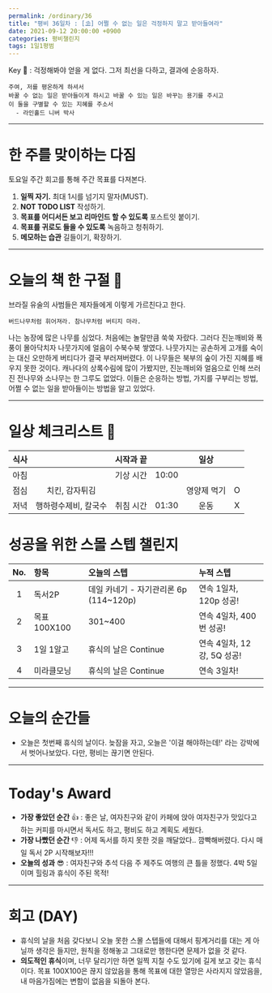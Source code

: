 ```yaml
---
permalink: /ordinary/36
title: "평비 36일차 : [⛱] 어쩔 수 없는 일은 걱정하지 말고 받아들여라"
date: 2021-09-12 20:00:00 +0900
categories: 평비챌린지
tags: 1일1평범
---  
```

Key 🔑 : 걱정해봐야 얻을 게 없다. 그저 최선을 다하고, 결과에 순응하자.  
```
주여, 저를 평온하게 하셔서
바꿀 수 없는 일은 받아들이게 하시고 바꿀 수 있는 일은 바꾸는 용기를 주시고
이 둘을 구별할 수 있는 지혜를 주소서
  - 라인홀드 니버 박사
```

---
# 한 주를 맞이하는 다짐
토요일 주간 회고를 통해 주간 목표를 다져본다.  
1. **일찍 자기.** 최대 1시를 넘기지 말자(MUST).  
2. **NOT TODO LIST** 작성하기.  
3. **목표를 어디서든 보고 리마인드 할 수 있도록** 포스트잇 붙이기.  
4. **목표를 귀로도 들을 수 있도록** 녹음하고 청취하기.  
5. **메모하는 습관** 길들이기, 확장하기.  

---
# 오늘의 책 한 구절 📕
브라질 유술의 사범들은 제자들에게 이렇게 가르친다고 한다.  

```
버드나무처럼 휘어져라. 참나무처럼 버티지 마라.
```

나는 농장에 많은 나무를 심었다. 처음에는 놀랄만큼 쑥쑥 자랐다. 그러다 진눈깨비와 폭풍이 몰아닥치자 나뭇가지에 얼음이 수북수북 쌓였다. 나뭇가지는 공손하게 고개를 숙이는 대신 오만하게 버티다가 결국 부러져버렸다. 이 나무들은 북부의 숲이 가진 지혜를 배우지 못한 것이다. 캐나다의 상록수림에 많이 가봤지만, 진눈깨비와 얼음으로 인해 쓰러진 전나무와 소나무는 한 그루도 없었다. 이들은 순응하는 방법, 가지를 구부리는 방법, 어쩔 수 없는 일을 받아들이는 방법을 알고 있었다.  

---
# 일상 체크리스트 📃

| 식사 |  | 시작과 끝 |  | 일상 |  |
|:----:|:----:|:----:|:----:|:----:|:----:|
| 아침 |  | 기상 시간 | 10:00 |  |  |
| 점심 | 치킨, 감자튀김 |  |  | 영양제 먹기 | O |
| 저녁 | 행하령수제비, 칼국수 | 취침 시간 | 01:30 | 운동 | X |

# 성공을 위한 스몰 스텝 챌린지

| No. | 항목 | 오늘의 스텝 | 누적 스텝 |
|:----:|:----|:----|:----|
| 1 | 독서2P | 데일 카네기 - 자기관리론 6p (114~120p) | 연속 1일차, 120p 성공! |
| 2 | 목표 100X100 | 301~400 | 연속 4일차, 400번 성공! |
| 3 | 1일 1알고 | 휴식의 날은 Continue | 연속 4일차, 12강, 5Q 성공! |
| 4 | 미라클모닝 | 휴식의 날은 Continue | 연속 3일차! |

---
# 오늘의 순간들
- 오늘은 첫번째 휴식의 날이다. 늦잠을 자고, 오늘은 '이걸 해야하는데!' 라는 강박에서 벗어나보았다. 다만, 평비는 끊기면 안된다.

---
# Today's Award
- **가장 좋았던 순간** 👍 : 좋은 날, 여자친구와 같이 카페에 앉아 여자친구가 맛있다고 하는 커피를 마시면서 독서도 하고, 평비도 하고 계획도 세웠다.
- **가장 나빴던 순간** 👎 : 어제 독서를 하지 못한 것을 깨달았다.. 깜빡해버렸다. 다시 매일 독서 2P 시작해보자!!!
- **오늘의 성과** 😎 : 여자친구와 추석 다음 주 제주도 여행의 큰 틀을 정했다. 4박 5일이며 힐링과 휴식이 주된 목적!

---
# 회고 (DAY)
- 휴식의 날을 처음 갖다보니 오늘 못한 스몰 스텝들에 대해서 핑계거리를 대는 게 아닐까 생각은 들지만, 원칙을 정해놓고 그대로만 행한다면 문제가 없을 것 같다.  
- **의도적인 휴식**이며, 너무 달리기만 하면 일찍 지칠 수도 있기에 길게 보고 갖는 휴식이다. 목표 100X100은 끊지 않았음을 통해 목표에 대한 열망은 사라지지 않았음을, 내 마음가짐에는 변함이 없음을 되돌아 본다.  
